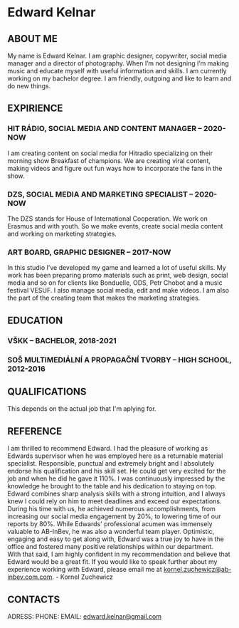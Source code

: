 # Edward Kelnar

## ABOUT ME
My name is Edward Kelnar. I am graphic designer, copywriter, social media manager and a director of photography. When I’m not designing I’m making music and educate myself with useful information and skills. I am currently working on my bachelor degree. I am friendly, outgoing and like to learn and do new things.

## EXPIRIENCE

### HIT RÁDIO, SOCIAL MEDIA AND CONTENT MANAGER – 2020-NOW

I am creating content on social media for Hitradio specializing on their morning show Breakfast of champions. We are creating viral content, making videos and figure out fun ways how to incorporate the fans in the show.

### DZS, SOCIAL MEDIA AND MARKETING SPECIALIST – 2020-NOW

The DZS stands for House of International Cooperation. We work on Erasmus and with youth. So we make events, create social media content and working on marketing strategies.

### ART BOARD, GRAPHIC DESIGNER – 2017-NOW

In this studio I’ve developed my game and learned a lot of useful skills. My work has been preparing promo materials such as print, web design, social media and so on for clients like Bonduelle, ODS, Petr Chobot  and a music festival VESUF. I also manage social media, edit and make videos. I am also the part of the creating team that makes the marketing strategies.

## EDUCATION

### VŠKK – BACHELOR, 2018-2021
### SOŠ MULTIMEDIÁLNÍ A PROPAGAČNÍ TVORBY – HIGH SCHOOL, 2012-2016

## QUALIFICATIONS
This depends on the actual job that I'm aplying for.

## REFERENCE
I am thrilled to recommend Edward. I had the pleasure of working as Edwards  supervisor when he was employed here as a returnable material specialist.  Responsible, punctual and extremely bright and I absolutely endorse his qualification  and his skill set. He could get very excited for the job and when he did he gave it 110%.  I was continuously impressed by the knowledge he brought to the table and his  dedication to staying on top. Edward combines sharp analysis skills with a strong  intuition, and I always knew I could rely on him to meet deadlines and exceed our  expectations. During his time with us, he achieved numerous accomplishments, from  increasing our social media engagement by 20%, to lowering time of our reports by  80%. 
While Edwards' professional acumen was immensely valuable to AB-InBev, he was also  a wonderful team player. Optimistic, engaging and easy to get along with, Edward was  a true joy to have in the office and fostered many positive relationships within our  department.  
With that said, I am highly confident in my recommendation and believe that Edward  would be a great fit. If you would like to speak further about my experience working  with Edward, please email me at kornel.zuchewicz@ab-inbev.com.com. - Kornel  Zuchewicz 

## CONTACTS
ADRESS:
PHONE:
EMAIL: edward.kelnar@gmail.com
